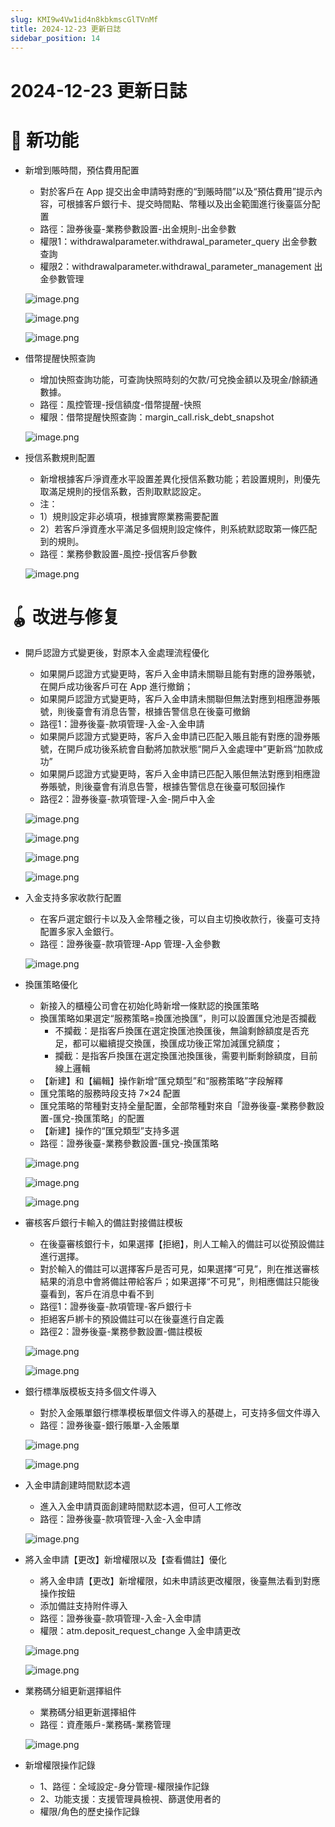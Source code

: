 ```yaml
---
slug: KMI9w4Vw1id4n8kbkmscGlTVnMf
title: 2024-12-23 更新日誌
sidebar_position: 14
---
```



# 2024-12-23 更新日誌


# 🎉 新功能

- 新增到賬時間，預估費用配置
    - 對於客戶在 App 提交出金申請時對應的“到賬時間”以及“預估費用”提示內容，可根據客戶銀行卡、提交時間點、幣種以及出金範圍進行後臺區分配置
    - 路徑：證券後臺-業務參數設置-出金規則-出金參數
    - 權限1：withdrawalparameter.withdrawal_parameter_query 出金參數查詢
    - 權限2：withdrawalparameter.withdrawal_parameter_management 出金參數管理

    ![image.png](/assets/c1048a11170ad85f9eed82772343b990.png)


    ![image.png](/assets/0c54d65d4e6533423237d8242bada8ec.png)


    ![image.png](/assets/e452bf15be8012081071c4e5e4bca407.png)

- 借幣提醒快照查詢
    - 增加快照查詢功能，可查詢快照時刻的欠款/可兌換金額以及現金/餘額通數據。
    - 路徑：風控管理-授信額度-借幣提醒-快照
    - 權限：借幣提醒快照查詢：margin_call.risk_debt_snapshot

    ![image.png](/assets/571733b1b06d7f76ea65f838856917dc.png)

- 授信系數規則配置
    - 新增根據客戶淨資產水平設置差異化授信系數功能；若設置規則，則優先取滿足規則的授信系數，否則取默認設定。
    - 注：
    - 1）規則設定非必填項，根據實際業務需要配置
    - 2）若客戶淨資產水平滿足多個規則設定條件，則系統默認取第一條匹配到的規則。
    - 路徑：業務參數設置-風控-授信客戶參數

    ![image.png](/assets/b49ed41fe7ad3d6d2e1b93caac93dc4a.png)


# 🪀 改进与修复

- 開戶認證方式變更後，對原本入金處理流程優化
    - 如果開戶認證方式變更時，客戶入金申請未關聯且能有對應的證券賬號，在開戶成功後客戶可在 App 進行撤銷；
    - 如果開戶認證方式變更時，客戶入金申請未關聯但無法對應到相應證券賬號，則後臺會有消息告警，根據告警信息在後臺可撤銷
    - 路徑1：證券後臺-款項管理-入金-入金申請
    - 如果開戶認證方式變更時，客戶入金申請已匹配入賬且能有對應的證券賬號，在開戶成功後系統會自動將加款狀態“開戶入金處理中”更新爲“加款成功”
    - 如果開戶認證方式變更時，客戶入金申請已匹配入賬但無法對應到相應證券賬號，則後臺會有消息告警，根據告警信息在後臺可駁回操作
    - 路徑2：證券後臺-款項管理-入金-開戶中入金

    ![image.png](/assets/f0a254713de60788d886d29e805508d3.png)


    ![image.png](/assets/31af7d78a5df1227274e76f116b44bc6.png)


    ![image.png](/assets/6eaee48b572c4dc37608fa8e58b9622a.png)


    ![image.png](/assets/77ac2e4842ccc930ab711f36e09b8736.png)

- 入金支持多家收款行配置
    - 在客戶選定銀行卡以及入金幣種之後，可以自主切換收款行，後臺可支持配置多家入金銀行。
    - 路徑：證券後臺-款項管理-App 管理-入金參數

    ![image.png](/assets/e4ff65b2b63521fdbbbc034200ed2916.png)

- 換匯策略優化
    - 新接入的櫃檯公司會在初始化時新增一條默認的換匯策略
    - 換匯策略如果選定“服務策略=換匯池換匯”，則可以設置匯兌池是否攔截
        - 不攔截：是指客戶換匯在選定換匯池換匯後，無論剩餘額度是否充足，都可以繼續提交換匯，換匯成功後正常加減匯兌額度；
        - 攔截：是指客戶換匯在選定換匯池換匯後，需要判斷剩餘額度，目前線上邏輯
    - 【新建】和【編輯】操作新增“匯兌類型”和“服務策略”字段解釋
    - 匯兌策略的服務時段支持 7×24 配置
    - 匯兌策略的幣種對支持全量配置，全部幣種對來自「證券後臺-業務參數設置-匯兌-換匯策略」的配置
    - 【新建】操作的“匯兌類型”支持多選
    - 路徑：證券後臺-業務參數設置-匯兌-換匯策略

    ![image.png](/assets/4fcb4a71404dd833904fd0774e8f9df3.png)


    ![image.png](/assets/c53519effe912dc92e5f1b2b2ddef002.png)


    ![image.png](/assets/9d513338d0ca1fe968dde66e402575b8.png)

- 審核客戶銀行卡輸入的備註對接備註模板
    - 在後臺審核銀行卡，如果選擇【拒絕】，則人工輸入的備註可以從預設備註進行選擇。
    - 對於輸入的備註可以選擇客戶是否可見，如果選擇“可見”，則在推送審核結果的消息中會將備註帶給客戶；如果選擇“不可見”，則相應備註只能後臺看到，客戶在消息中看不到
    - 路徑1：證券後臺-款項管理-客戶銀行卡
    - 拒絕客戶綁卡的預設備註可以在後臺進行自定義
    - 路徑2：證券後臺-業務參數設置-備註模板

    ![image.png](/assets/7ff48a9d9db7776414d611d5d50caf5a.png)


    ![image.png](/assets/22967a1f23f5c759e8efa97554543a9e.png)

- 銀行標準版模板支持多個文件導入
    - 對於入金賬單銀行標準模板單個文件導入的基礎上，可支持多個文件導入
    - 路徑：證券後臺-銀行賬單-入金賬單

    ![image.png](/assets/4fd164bf18d7d7940f3f9ec63c3ee488.png)


    ![image.png](/assets/91af40d3bfbf9b58755bef6a0c4b0f84.png)

- 入金申請創建時間默認本週
    - 進入入金申請頁面創建時間默認本週，但可人工修改
    - 路徑：證券後臺-款項管理-入金-入金申請

    ![image.png](/assets/447859fb54bdc0eac58363de988fd4c7.png)

- 將入金申請【更改】新增權限以及【查看備註】優化
    - 將入金申請【更改】新增權限，如未申請該更改權限，後臺無法看到對應操作按鈕
    - 添加備註支持附件導入
    - 路徑：證券後臺-款項管理-入金-入金申請
    - 權限：atm.deposit_request_change 入金申請更改

    ![image.png](/assets/fefb6b3e06ad71f32a6e4cd8309a6cb1.png)


    ![image.png](/assets/2532548d7c9f8a553a3ba53e3e62c795.png)

- 業務碼分組更新選擇組件
    - 業務碼分組更新選擇組件
    - 路徑：資產賬戶-業務碼-業務管理

    ![image.png](/assets/efb4b4bfb36f895fda72ad69d8fbf1dc.png)

- 新增權限操作記錄
    - 1、路徑：全域設定-身分管理-權限操作記錄
    - 2、功能支援：支援管理員檢視、篩選使用者的
    - 權限/角色的歷史操作記錄
